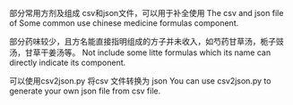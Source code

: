 部分常用方剂及组成 csv和json文件，可以用于补全使用
The csv and json file of Some common use chinese medicine formulas component.


部分药味较少，且方名能直接指明组成的方子并未收入，如芍药甘草汤，栀子豉汤，甘草干姜汤等。
Not include some litte formulas which its name can directly indicate its component.

可以使用csv2json.py 将csv 文件转换为 json
You can use csv2json.py to generate your own json file from csv file.
